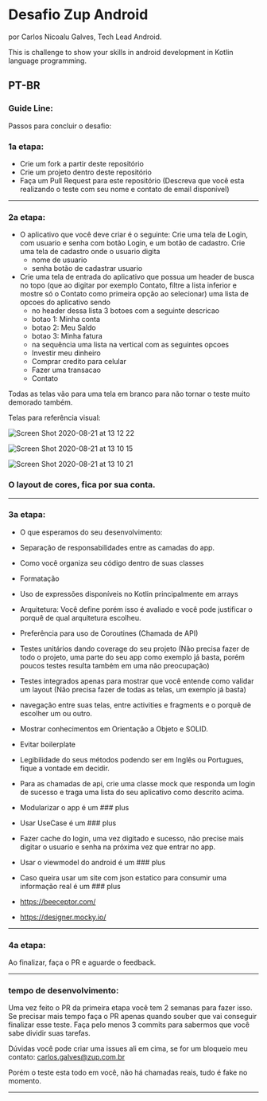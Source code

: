 # Desafio Zup Android 
por Carlos Nicoalu Galves, Tech Lead Android.

This is challenge to show your skills in android development in Kotlin language programming.

PT-BR
---------------------------------------------------------------------------------------------------------------------------

### Guide Line:

Passos para concluir o desafio:

### 1a etapa:

- Crie um fork a partir deste repositório
- Crie um projeto dentro deste repositório 
- Faça um Pull Request para este repositório (Descreva que você esta realizando o teste com seu nome e contato de email disponível)

---------------------------------------------------------------------------------------------------------------------------

### 2a etapa:

* O aplicativo que você deve criar é o seguinte:
   Crie uma tela de Login, com usuario e senha com botão Login, e um botão de cadastro.
   Crie uma tela de cadastro onde o usuario digita 
  * nome de usuario
  * senha
  botão de cadastrar usuario
* Crie uma tela de entrada do aplicativo que possua 
  um header de busca no topo (que ao digitar por exemplo Contato, filtre a lista inferior e mostre só o Contato como primeira opção ao selecionar)
  uma lista de opcoes do aplicativo sendo
    - no header dessa lista 3 botoes com a seguinte descricao
    - botao 1: Minha conta
    - botao 2: Meu Saldo
    - botao 3: Minha fatura
   - na sequência uma lista na vertical com as seguintes opcoes
    - Investir meu dinheiro
    - Comprar credito para celular
    - Fazer uma transacao
    - Contato
    
 Todas as telas vão para uma tela em branco para não tornar o teste muito demorado também.
 
 Telas para referência visual:

![Screen Shot 2020-08-21 at 13 12 22](https://user-images.githubusercontent.com/6299673/90911871-feb0c100-e3af-11ea-9c5c-476026dbb1d9.png)

![Screen Shot 2020-08-21 at 13 10 15](https://user-images.githubusercontent.com/6299673/90911738-c6a97e00-e3af-11ea-9178-cba929fd6c16.png)

![Screen Shot 2020-08-21 at 13 10 21](https://user-images.githubusercontent.com/6299673/90911732-c3ae8d80-e3af-11ea-96ae-e54d12a8ec07.png)

    
 ### O layout de cores, fica por sua conta.
 
 ---------------------------------------------------------------------------------------------------------------------------
 
 ### 3a etapa:
 
- O que esperamos do seu desenvolvimento:

- Separação de responsabilidades entre as camadas do app.
- Como você organiza seu código dentro de suas classes
- Formatação
- Uso de expressões disponíveis no Kotlin principalmente em arrays
- Arquitetura: Você define porém isso é avaliado e você pode justificar o porquê de qual arquitetura escolheu.
- Preferência para uso de Coroutines (Chamada de API)
- Testes unitários dando coverage do seu projeto (Não precisa fazer de todo o projeto, uma parte do seu app como exemplo já basta, porém poucos testes
resulta também em uma não preocupação)
- Testes integrados apenas para mostrar que você entende como validar um layout (Não precisa fazer de todas as telas, um exemplo já basta)
- navegação entre suas telas, entre activities e fragments e o porquê de escolher um ou outro.
- Mostrar conhecimentos em Orientação a Objeto e SOLID.
- Evitar boilerplate
- Legibilidade do seus métodos podendo ser em Inglês ou Portugues, fique a vontade em decidir.
- Para as chamadas de api, crie uma classe mock que responda um login de sucesso e traga uma lista do seu aplicativo como descrito acima.
- Modularizar o app é um ### plus
- Usar UseCase é um ### plus
- Fazer cache do login, uma vez digitado e sucesso, não precise mais digitar o usuario e senha na próxima vez que entrar no app.
- Usar o viewmodel do android é um ### plus
- Caso queira usar um site com json estatico para consumir uma informação real é um ### plus 
 - https://beeceptor.com/
 - https://designer.mocky.io/

---------------------------------------------------------------------------------------------------------------------------

 ### 4a etapa:
 
 Ao finalizar, faça o PR e aguarde o feedback.
 
---------------------------------------------------------------------------------------------------------------------------

### tempo de desenvolvimento:

Uma vez feito o PR da primeira etapa você tem 2 semanas para fazer isso. Se precisar mais tempo faça o PR apenas quando
souber que vai conseguir finalizar esse teste. Faça pelo menos 3 commits para sabermos que você sabe dividir suas tarefas.


Dúvidas você pode criar uma issues ali em cima, se for um bloqueio meu contato:
carlos.galves@zup.com.br

Porém o teste esta todo em você, não há chamadas reais, tudo é fake no momento.
 
 
 
    
    


---------------------------------------------------------------------------------------------------------------------------
